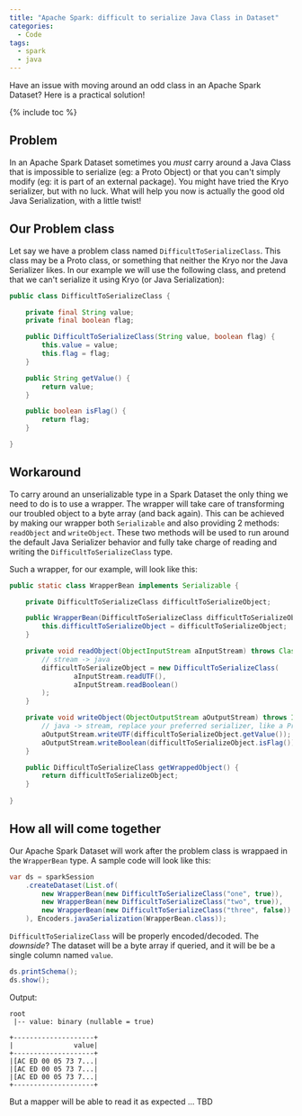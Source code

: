 ```yaml
---
title: "Apache Spark: difficult to serialize Java Class in Dataset"
categories:
  - Code
tags:
  - spark
  - java
---
```


Have an issue with moving around an odd class in an Apache Spark Dataset? Here is a practical solution!

{% include toc %}

## Problem

In an Apache Spark Dataset sometimes you *must* carry around a Java Class that is impossible to serialize (eg: a Proto Object) or that you can't simply modify (eg: it is part of an external package).
You might have tried the Kryo serializer, but with no luck.
What will help you now is actually the good old Java Serialization, with a little twist!

## Our Problem class

Let say we have a problem class named `DifficultToSerializeClass`. 
This class may be a Proto class, or something that neither the Kryo nor the Java Serializer likes. 
In our example we will use the following class, and pretend that we can't serialize it using Kryo (or Java Serialization):
```java
public class DifficultToSerializeClass {

    private final String value;
    private final boolean flag;

    public DifficultToSerializeClass(String value, boolean flag) {
        this.value = value;
        this.flag = flag;
    }

    public String getValue() {
        return value;
    }

    public boolean isFlag() {
        return flag;
    }

}
```

## Workaround

To carry around an unserializable type in a Spark Dataset the only thing we need to do is to use a wrapper.
The wrapper will take care of transforming our troubled object to a byte array (and back again).
This can be achieved by making our wrapper both `Serializable` and also providing 2 methods: `readObject` and `writeObject`. 
These two methods will be used to run around the default Java Serializer behavior and fully take charge of reading and writing the `DifficultToSerializeClass` type.

Such a wrapper, for our example, will look like this:
```java
public static class WrapperBean implements Serializable {

    private DifficultToSerializeClass difficultToSerializeObject;

    public WrapperBean(DifficultToSerializeClass difficultToSerializeObject) {
        this.difficultToSerializeObject = difficultToSerializeObject;
    }

    private void readObject(ObjectInputStream aInputStream) throws ClassNotFoundException, IOException {
        // stream -> java
        difficultToSerializeObject = new DifficultToSerializeClass(
                aInputStream.readUTF(),
                aInputStream.readBoolean()
        );
    }

    private void writeObject(ObjectOutputStream aOutputStream) throws IOException {
        // java -> stream, replace your preferred serializer, like a Proto object serializer
        aOutputStream.writeUTF(difficultToSerializeObject.getValue());
        aOutputStream.writeBoolean(difficultToSerializeObject.isFlag());
    }

    public DifficultToSerializeClass getWrappedObject() {
        return difficultToSerializeObject;
    }
        
}
```

## How all will come together


Our Apache Spark Dataset will work after the problem class is wrappaed in the `WrapperBean` type. 
A sample code will look like this:
```java
var ds = sparkSession
    .createDataset(List.of(
        new WrapperBean(new DifficultToSerializeClass("one", true)),
        new WrapperBean(new DifficultToSerializeClass("two", true)),
        new WrapperBean(new DifficultToSerializeClass("three", false))
    ), Encoders.javaSerialization(WrapperBean.class));
```

`DifficultToSerializeClass` will be properly encoded/decoded. 
The *downside*? The dataset will be a byte array if queried, and it will be be a single column named `value`.
```java
ds.printSchema();
ds.show();
```

Output:
```
root
 |-- value: binary (nullable = true)

+--------------------+
|               value|
+--------------------+
|[AC ED 00 05 73 7...|
|[AC ED 00 05 73 7...|
|[AC ED 00 05 73 7...|
+--------------------+
```

But a mapper will be able to read it as expected ... TBD
